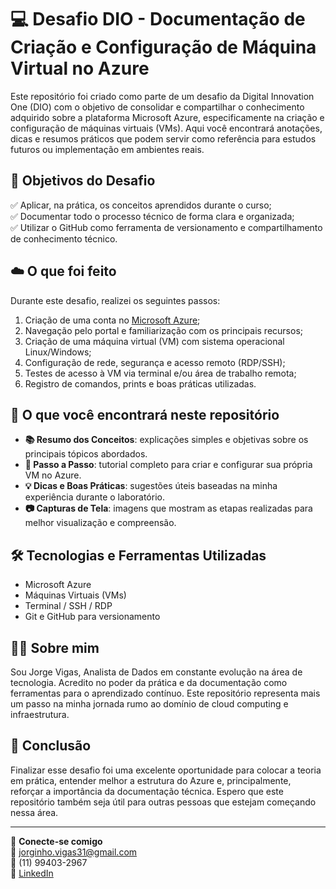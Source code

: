 # 💻 Desafio DIO - Documentação de Criação e Configuração de Máquina Virtual no Azure

Este repositório foi criado como parte de um desafio da Digital Innovation One (DIO) com o objetivo de consolidar e compartilhar o conhecimento adquirido sobre a plataforma Microsoft Azure, especificamente na criação e configuração de máquinas virtuais (VMs). Aqui você encontrará anotações, dicas e resumos práticos que podem servir como referência para estudos futuros ou implementação em ambientes reais.

## 🧠 Objetivos do Desafio

✅ Aplicar, na prática, os conceitos aprendidos durante o curso;  
✅ Documentar todo o processo técnico de forma clara e organizada;  
✅ Utilizar o GitHub como ferramenta de versionamento e compartilhamento de conhecimento técnico.

## ☁️ O que foi feito

Durante este desafio, realizei os seguintes passos:

1. Criação de uma conta no [Microsoft Azure](https://azure.microsoft.com/);
2. Navegação pelo portal e familiarização com os principais recursos;
3. Criação de uma máquina virtual (VM) com sistema operacional Linux/Windows;
4. Configuração de rede, segurança e acesso remoto (RDP/SSH);
5. Testes de acesso à VM via terminal e/ou área de trabalho remota;
6. Registro de comandos, prints e boas práticas utilizadas.

## 📝 O que você encontrará neste repositório

- **📚 Resumo dos Conceitos**: explicações simples e objetivas sobre os principais tópicos abordados.
- **🔧 Passo a Passo**: tutorial completo para criar e configurar sua própria VM no Azure.
- **💡 Dicas e Boas Práticas**: sugestões úteis baseadas na minha experiência durante o laboratório.
- **📷 Capturas de Tela**: imagens que mostram as etapas realizadas para melhor visualização e compreensão.

## 🛠️ Tecnologias e Ferramentas Utilizadas

- Microsoft Azure  
- Máquinas Virtuais (VMs)  
- Terminal / SSH / RDP  
- Git e GitHub para versionamento

## 🙋‍♂️ Sobre mim

Sou Jorge Vigas, Analista de Dados em constante evolução na área de tecnologia. Acredito no poder da prática e da documentação como ferramentas para o aprendizado contínuo. Este repositório representa mais um passo na minha jornada rumo ao domínio de cloud computing e infraestrutura.

## 📌 Conclusão

Finalizar esse desafio foi uma excelente oportunidade para colocar a teoria em prática, entender melhor a estrutura do Azure e, principalmente, reforçar a importância da documentação técnica. Espero que este repositório também seja útil para outras pessoas que estejam começando nessa área.

---

🔗 **Conecte-se comigo**  
📧 jorginho.vigas31@gmail.com  
📱 (11) 99403-2967  
💼 [LinkedIn](https://www.linkedin.com/in/jorgevigas/)

